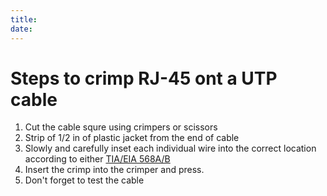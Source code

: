 ```yaml
---
title: 
date: 
---
```


# Steps to crimp RJ-45 ont a UTP cable

1.  Cut the cable squre using crimpers or scissors
2.  Strip of 1/2 in of plastic jacket from the end of cable
3.  Slowly and carefully inset each individual wire into the correct location according to either [TIA/EIA 568A/B](20201014132634-tia-eia-standards.md)
4.  Insert the crimp into the crimper and press.
5.  Don't forget to test the cable

